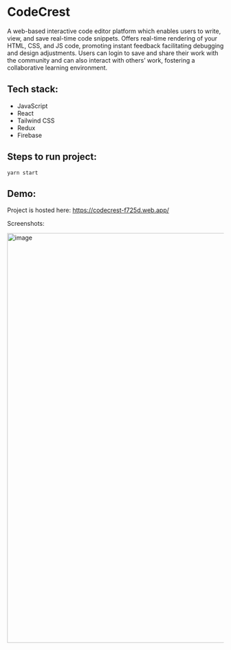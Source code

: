 # CodeCrest

A web-based interactive code editor platform which enables users to write, view, and save real-time code snippets. Offers real-time rendering of your HTML, CSS, and JS code,
promoting instant feedback facilitating debugging and design adjustments. Users can login to save and share their work with the community and can also interact with others’ work, fostering a
collaborative learning environment.

## Tech stack:

- JavaScript
- React
- Tailwind CSS
- Redux
- Firebase

## Steps to run project:

```
yarn start
```

## Demo:

Project is hosted here: https://codecrest-f725d.web.app/

Screenshots:



<img width="952" alt="image" src="https://github.com/theoopsguy/CodeCrest/assets/83968619/abf9216a-dd76-4696-a0c4-c490676dd370">

